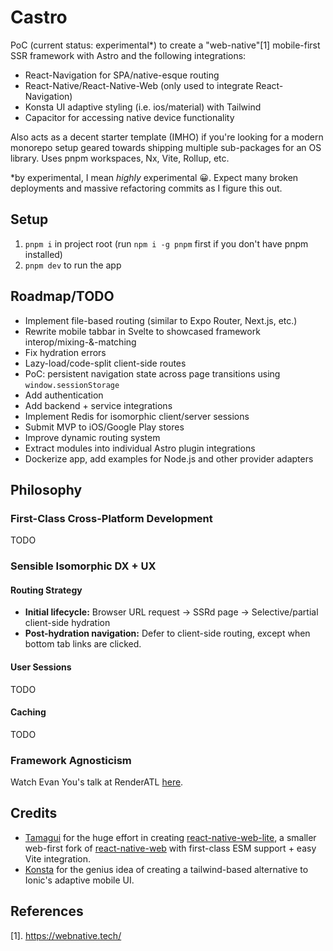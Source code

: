 # Castro

PoC (current status: experimental*) to create a "web-native"[1] mobile-first SSR framework with Astro and the following
integrations:

- React-Navigation for SPA/native-esque routing
- React-Native/React-Native-Web (only used to integrate React-Navigation)
- Konsta UI adaptive styling (i.e. ios/material) with Tailwind
- Capacitor for accessing native device functionality

Also acts as a decent starter template (IMHO) if you're looking for a modern monorepo setup geared 
towards shipping multiple sub-packages for an OS library. Uses pnpm workspaces, Nx, Vite, Rollup, etc.

*by experimental, I mean _highly_ experimental 😀. Expect many broken deployments and massive refactoring commits as I 
figure this out.

## Setup

1. `pnpm i` in project root (run `npm i -g pnpm` first if you don't have pnpm installed)
2. `pnpm dev` to run the app

## Roadmap/TODO

- Implement file-based routing (similar to Expo Router, Next.js, etc.)
- Rewrite mobile tabbar in Svelte to showcased framework interop/mixing-&-matching
- Fix hydration errors
- Lazy-load/code-split client-side routes
- PoC: persistent navigation state across page transitions using `window.sessionStorage`
- Add authentication
- Add backend + service integrations
- Implement Redis for isomorphic client/server sessions
- Submit MVP to iOS/Google Play stores
- Improve dynamic routing system
- Extract modules into individual Astro plugin integrations
- Dockerize app, add examples for Node.js and other provider adapters

## Philosophy

### First-Class Cross-Platform Development

TODO

### Sensible Isomorphic DX + UX

#### Routing Strategy

- **Initial lifecycle:** Browser URL request -> SSRd page -> Selective/partial client-side hydration
- **Post-hydration navigation:** Defer to client-side routing, except when bottom tab links are clicked.

#### User Sessions

TODO

#### Caching

TODO

### Framework Agnosticism

Watch Evan You's talk at RenderATL [here](https://www.youtube.com/watch?v=YMwCPfABwHg).

## Credits

- [Tamagui](https://github.com/tamagui) for the huge effort in creating 
[react-native-web-lite](https://github.com/tamagui/tamagui/tree/master/packages/react-native-web-lite), a smaller
web-first fork of [react-native-web](https://necolas.github.io/react-native-web/docs/) with first-class ESM support +
easy Vite integration.
- [Konsta](https://konstaui.com/) for the genius idea of creating a tailwind-based alternative to Ionic's adaptive
mobile UI.

## References

[1]. https://webnative.tech/

